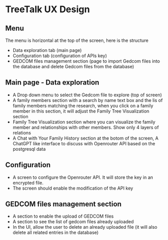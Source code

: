 # TreeTalk UX Design

## Menu
The menu is horizontal at the top of the screen, here is the structure
- Data exploration tab (main page)
- Configuration tab (configuration of APIs key)
- GEDCOM files management section (page to import Gedcom files into the database and delete Gedcom files from the database)

## Main page - Data exploration
- A Drop down menu to select the Gedcom file to explore (top of screen)
- A family members section with a search by name text box and the lis of family members matching the research, when you click on a family member in this section, it will adjust the Family Tree Visualization section
- Family Tree Visualization section where you can visualize the family member and relationships with other members. Show only 4 layers of relations
- A Chat with Your Family History section at the botom of the screen, A ChatGPT like interface to discuss with Openrouter API based on the postgresql data

## Configuration
- A screen to configure the Openrouter API. It will store the key in an encrypted file.
- The screen should enable the modification of the API key

## GEDCOM files management section
- A section to enable the upload of GEDCOM files
- A section to see the list of gedcom files already uploaded
- In the UI, allow the user to delete an already uploaded file (it will also delete all related entries in the database)
